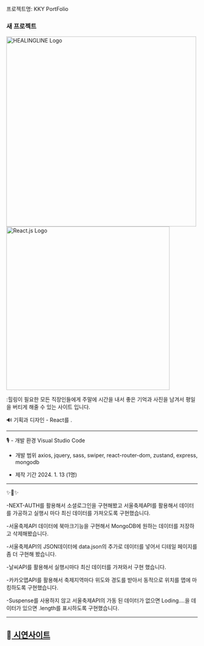 프로젝트명: KKY PortFolio


### 새 프로젝트

<img src="https://cdn.pixabay.com/photo/2019/09/04/10/55/milky-way-4451281_1280.jpg" alt="HEALINGLINE Logo" width="500" height="auto">
<img src="https://images.velog.io/images/ohwani/post/fbec6b50-1a23-44f6-8fbd-4014c441bd15/react_logo.png" alt="React.js Logo" width="430" height="auto">

:힐링이 필요한 모든 직장인들에게 주말에 시간을 내서 좋은 기억과 사진을 남겨서 평일을 버티게 해줄 수 있는 사이트 입니다.

🔊 
기획과 디자인 - React를 .

-------------

 🎙️ - 개발 환경
      Visual Studio Code

   - 개발 범위
     axios, jquery, sass, swiper, react-router-dom, zustand, express, mongodb
 
   - 제작 기간
     2024. 1. 13 (1명)

-------------
✨🎺✨

-NEXT-AUTH를 활용해서 소셜로그인을 구현해봤고 서울축제API를 활용해서 데이터를 가공하고 실행시 마다 최신 데이터를 가져오도록 구현했습니다.

-서울축제API 데이터에 북마크기능을 구현해서 MongoDB에 원하는 데이터를 저장하고 삭제해봤습니다. 

-서울축제API의 JSON데이터에 data.json의 추가로 데이터를 넣어서 디테일 페이지를 좀 더 구현해 봤습니다.

-날씨API를 활용해서 실행시마다 최신 데이터를 가져와서 구현 했습니다. 

-카카오맵API를 활용해서 축제지역마다 위도와 경도를 받아서 동적으로 위치를 맵에 마킹하도록 구현했습니다. 

-Suspense를 사용하지 않고 서울축제API의 가동 된 데이터가 없으면 Loding....을 데이터가 있으면 .length를 표시하도록 구현했습니다.

-------------
## 📢<a href="https://pofolfront-opal.vercel.app/"> 시연사이트 <a/> 

